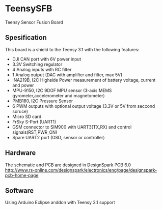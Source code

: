 TeensySFB
=========
Teensy Sensor Fusion Board

Spesification
-------------
This board is a shield to the Teensy 3.1 with the following features:
 - DJI CAN port with 6V power input 
 - 3.3V Switching regulator 
 - 4 Analog inputs with RC filter  
 - 1 Analog output (DAC with amplifier and filter, max 5V)
 - INA219B, I2C Highside Power measurement of battery voltage, current and power   
 - MPU-9150, I2C 9DOF MPU sensor (3-axis MEMS gyrometer,accelerometer and magnetometer) 
 - PMB180, I2C Pressure Sensor 
 - 6 PWM outputs with optional output voltage (3.3V or 5V from seccond soruce)
 - Micro SD card 
 - FrSky S-Port (UART1) 
 - GSM connector to SIM900 with UART3(TX,RX) and control signals(RST,PWR_ON)
 - Spare UART2 port (OSD, sensor or controller)


Hardware
---------
The schematic and PCB are designed in DesignSpark PCB 6.0
http://www.rs-online.com/designspark/electronics/eng/page/designspark-pcb-home-page



Software
--------
Using Arduino Eclipse anddon with Teensy 3.1 support

